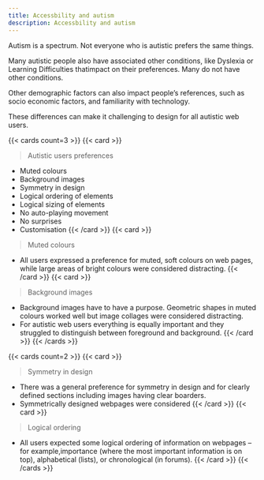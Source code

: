 ```yaml
---
title: Accessbility and autism
description: Accessbility and autism
---
```

Autism is a spectrum. Not everyone who is autistic prefers the same things.

Many autistic people also have associated other conditions, like Dyslexia or Learning Difficulties thatimpact on their preferences. Many do not have other conditions.

Other demographic factors can also impact people’s references, such as socio economic factors, and familiarity with technology.

These differences can make it challenging to design for all autistic web users.

{{< cards count=3 >}}
{{< card >}}
> Autistic users preferences
* Muted colours
* Background images
* Symmetry in design
* Logical ordering of elements
* Logical sizing of elements
* No auto-playing movement
* No surprises
* Customisation
{{< /card >}}
{{< card >}}
> Muted colours
* All users expressed a preference for muted, soft colours on web pages,
while large areas of bright colours were considered distracting.
{{< /card >}}
{{< card >}}
> Background images 
* Background images have to have a purpose. Geometric shapes in muted colours
worked well but image collages were considered distracting.
* For autistic web users everything is equally important and they struggled
to distinguish between foreground and background.
{{< /card >}}
{{< /cards >}}


{{< cards count=2 >}}
{{< card >}}
> Symmetry in design
* There was a general preference for symmetry in design and for clearly defined sections
including images having clear boarders.
* Symmetrically designed webpages were considered 
{{< /card >}}
{{< card >}}
> Logical ordering
* All users expected some logical ordering of information on webpages – for example,importance (where the most important information is on top), alphabetical (lists), or chronological (in forums).
{{< /card >}}
{{< /cards >}}